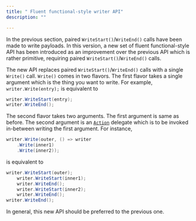```yaml
---
title: " Fluent functional-style writer API"
description: ""

---
```


In the previous section, paired `WriteStart()`/`WriteEnd()` calls have been made to write payloads. In this version, a new set of fluent functional-style API has been introduced as an improvement over the previous API which is rather primitive, requiring paired `WriteStart()`/`WriteEnd()` calls.

The new API replaces paired `WriteStart()`/`WriteEnd()` calls with a single `Write()` call. `Write()` comes in two flavors. The first flavor takes a single argument which is the thing you want to write. For example, `writer.Write(entry);` is equivalent to

```C#
writer.WriteStart(entry);
writer.WriteEnd();
```

The second flavor takes two arguments. The first argument is same as before. The second argument is an [`Action`](https://msdn.microsoft.com/en-us/library/system.action(v=vs.110).aspx) delegate which is to be invoked in-between writing the first argument. For instance,

```C#
writer.Write(outer, () => writer
    .Write(inner1)
    .Write(inner2));
```

is equivalent to

```C#
writer.WriteStart(outer);
    writer.WriteStart(inner1);
    writer.WriteEnd();
    writer.WriteStart(inner2);
    writer.WriteEnd();
writer.WriteEnd();
```

In general, this new API should be preferred to the previous one.
